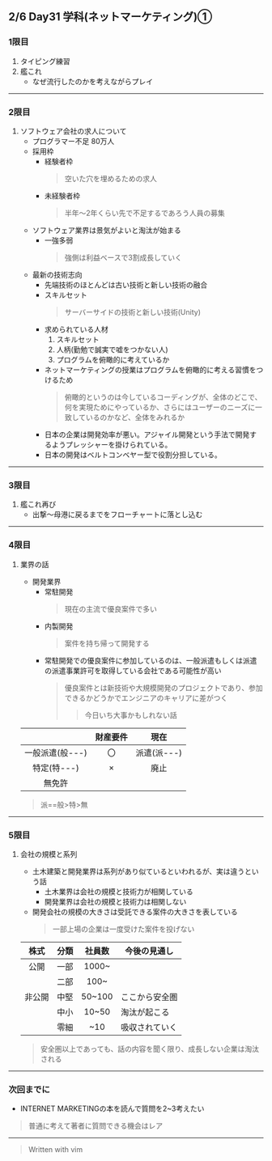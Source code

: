 ## 2/6 Day31 学科(ネットマーケティング)①
### 1限目
1. タイピング練習
1. 艦これ
	- なぜ流行したのかを考えながらプレイ
---
### 2限目
1. ソフトウェア会社の求人について
	- プログラマー不足 80万人
	- 採用枠
		- 経験者枠
			> 空いた穴を埋めるための求人
		- 未経験者枠
			> 半年～2年くらい先で不足するであろう人員の募集
	- ソフトウェア業界は景気がよいと淘汰が始まる
		- 一強多弱
			> 強側は利益ベースで3割成長していく
	- 最新の技術志向
		- 先端技術のほとんどは古い技術と新しい技術の融合
		- スキルセット
			> サーバーサイドの技術と新しい技術(Unity)
		- 求められている人材
			1. スキルセット
			1. 人柄(勤勉で誠実で嘘をつかない人)
			1. プログラムを俯瞰的に考えているか
		- ネットマーケティングの授業はプログラムを俯瞰的に考える習慣をつけるため
			> 俯瞰的というのは今しているコーディングが、全体のどこで、何を実現ためにやっているか、さらにはユーザーのニーズに一致しているのかなど、全体をみれるか
		- 日本の企業は開発効率が悪い。アジャイル開発という手法で開発するようプレッシャーを掛けられている。
		- 日本の開発はベルトコンベヤー型で役割分担している。
---
### 3限目
1. 艦これ再び
	- 出撃～母港に戻るまでをフローチャートに落とし込む
---
### 4限目
1. 業界の話
	- 開発業界
		- 常駐開発
			> 現在の主流で優良案件で多い
		- 内製開発
			> 案件を持ち帰って開発する
		- 常駐開発での優良案件に参加しているのは、一般派遣もしくは派遣の派遣事業許可を取得している会社である可能性が高い
			> 優良案件とは新技術や大規模開発のプロジェクトであり、参加できるかどうかでエンジニアのキャリアに差がつく
			>> 今日いち大事かもしれない話

	||財産要件|現在|
	|:--:|:--:|:--:|
	|一般派遣(般---)|〇|派遣(派---)|
	|特定(特---)|×|廃止|
	|無免許|||
	> 派==般>特>無
---
### 5限目
1. 会社の規模と系列
	- 土木建築と開発業界は系列があり似ているといわれるが、実は違うという話
		- 土木業界は会社の規模と技術力が相関している
		- 開発業界は会社の規模と技術力は相関しない
	- 開発会社の規模の大きさは受託できる案件の大きさを表している
		> 一部上場の企業は一度受けた案件を投げない

	|株式|分類|社員数|今後の見通し|
	|:--:|--|:--:|--|
	|公開|一部|1000~||
	||二部|100~||
	|非公開|中堅|50~100|ここから安全圏|
	||中小|10~50|淘汰が起こる|
	||零細|~10|吸収されていく|
	> 安全圏以上であっても、話の内容を聞く限り、成長しない企業は淘汰される
---
### 次回までに
- INTERNET MARKETINGの本を読んで質問を2~3考えたい
> 普通に考えて著者に質問できる機会はレア
---
> Written with vim
